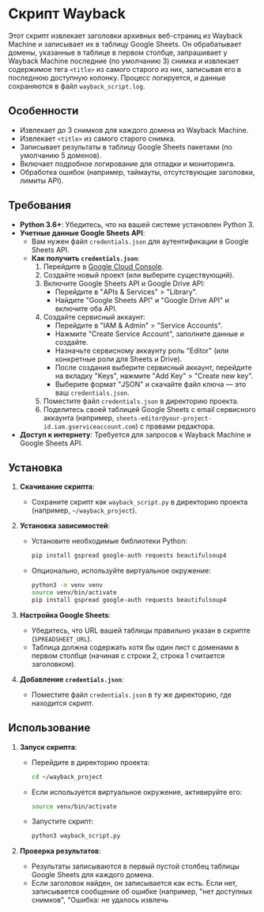 # Скрипт Wayback

Этот скрипт извлекает заголовки архивных веб-страниц из Wayback Machine и записывает их в таблицу Google Sheets. Он обрабатывает домены, указанные в таблице в первом столбце, запрашивает у Wayback Machine последние (по умолчанию 3) снимка и извлекает содержимое тега `<title>` из самого старого из них, записывая его в последнюю доступную колонку. Процесс логируется, и данные сохраняются в файл `wayback_script.log`.

## Особенности
- Извлекает до 3 снимков для каждого домена из Wayback Machine.
- Извлекает `<title>` из самого старого снимка.
- Записывает результаты в таблицу Google Sheets пакетами (по умолчанию 5 доменов).
- Включает подробное логирование для отладки и мониторинга.
- Обработка ошибок (например, таймауты, отсутствующие заголовки, лимиты API).

## Требования
- **Python 3.6+**: Убедитесь, что на вашей системе установлен Python 3.
- **Учетные данные Google Sheets API**:
  - Вам нужен файл `credentials.json` для аутентификации в Google Sheets API.
  - **Как получить `credentials.json`**:
    1. Перейдите в [Google Cloud Console](https://console.cloud.google.com/).
    2. Создайте новый проект (или выберите существующий).
    3. Включите Google Sheets API и Google Drive API:
       - Перейдите в "APIs & Services" > "Library".
       - Найдите "Google Sheets API" и "Google Drive API" и включите оба API.
    4. Создайте сервисный аккаунт:
       - Перейдите в "IAM & Admin" > "Service Accounts".
       - Нажмите "Create Service Account", заполните данные и создайте.
       - Назначьте сервисному аккаунту роль "Editor" (или конкретные роли для Sheets и Drive).
       - После создания выберите сервисный аккаунт, перейдите на вкладку "Keys", нажмите "Add Key" > "Create new key".
       - Выберите формат "JSON" и скачайте файл ключа — это ваш `credentials.json`.
    5. Поместите файл `credentials.json` в директорию проекта.
    6. Поделитесь своей таблицей Google Sheets с email сервисного аккаунта (например, `sheets-editor@your-project-id.iam.gserviceaccount.com`) с правами редактора.
- **Доступ к интернету**: Требуется для запросов к Wayback Machine и Google Sheets API.

## Установка
1. **Скачивание скрипта**:
   - Сохраните скрипт как `wayback_script.py` в директорию проекта (например, `~/wayback_project`).

2. **Установка зависимостей**:
   - Установите необходимые библиотеки Python:
     ```bash
     pip install gspread google-auth requests beautifulsoup4
     ```
   - Опционально, используйте виртуальное окружение:
     ```bash
     python3 -m venv venv
     source venv/bin/activate
     pip install gspread google-auth requests beautifulsoup4
     ```

3. **Настройка Google Sheets**:
   - Убедитесь, что URL вашей таблицы правильно указан в скрипте (`SPREADSHEET_URL`).
   - Таблица должна содержать хотя бы один лист с доменами в первом столбце (начиная с строки 2, строка 1 считается заголовком).

4. **Добавление `credentials.json`**:
   - Поместите файл `credentials.json` в ту же директорию, где находится скрипт.

## Использование
1. **Запуск скрипта**:
   - Перейдите в директорию проекта:
     ```bash
     cd ~/wayback_project
     ```
   - Если используется виртуальное окружение, активируйте его:
     ```bash
     source venv/bin/activate
     ```
   - Запустите скрипт:
     ```bash
     python3 wayback_script.py
     ```

2. **Проверка результатов**:
   - Результаты записываются в первый пустой столбец таблицы Google Sheets для каждого домена.
   - Если заголовок найден, он записывается как есть. Если нет, записывается сообщение об ошибке (например, "нет доступных снимков", "Ошибка: не удалось извлечь <title>" или "N/A").

3. **Просмотр логов**:
   - Логи сохраняются в файл `wayback_script.log` в директории проекта.
   - Проверьте этот файл для получения подробной информации о выполнении скрипта, включая ошибки и предупреждения.

## Запуск на сервере
1. **Подключение к серверу**:
   - Используйте SSH для подключения:
     ```bash
     ssh username@server_ip
     ```

2. **Настройка окружения**:
   - Установите Python и зависимости (см. раздел Установка выше).
   - Загрузите скрипт и `credentials.json` на сервер:
     ```bash
     scp wayback_script.py credentials.json username@server_ip:~/wayback_project/
     ```

3. **Запуск скрипта**:
   - Следуйте тем же шагам, что в разделе Использование.
   - Для фонового запуска:
     ```bash
     nohup python3 wayback_script.py &
     ```

4. **Автоматизация с помощью Cron** (опционально):
   - Настройте запуск скрипта ежедневно в 8 утра:
     ```bash
     crontab -e
     ```
     Добавьте следующую строку:
     ```bash
     0 8 * * * /bin/bash -c 'cd ~/wayback_project && source venv/bin/activate && python3 wayback_script.py >> ~/wayback_project/cron.log 2>&1'
     ```

## Устранение неполадок
- **"Permission Denied" для Google Sheets**:
  - Убедитесь, что email сервисного аккаунта имеет права редактора для таблицы.
- **"HTTPSConnectionPool... Read timed out"**:
  - Увеличьте `REQUEST_TIMEOUT` или `WAYBACK_REQUEST_DELAY` в скрипте.
  - Проверьте ваше интернет-соединение.
- **"Quota Exceeded" (ошибка Google Sheets API 429)**:
  - Скрипт автоматически ждёт 60 секунд и повторяет попытку.
  - Увеличьте `SHEETS_REQUEST_DELAY` или уменьшите `BATCH_SIZE`, чтобы снизить частоту запросов.
- **Проблемы с кодировкой лог-файла**:
  - Скрипт использует кодировку UTF-8. Убедитесь, что ваш текстовый редактор использует UTF-8 при просмотре `wayback_script.log`.

## Ограничения
- **Квоты Google Sheets API**:
  - Бесплатный тариф: ~60 запросов в минуту на пользователя.
  - При `BATCH_SIZE = 5` можно безопасно обработать ~200–250 доменов в минуту.
- **Доступ к Wayback Machine**:
  - Скрипт может столкнуться с таймаутами, если Wayback Machine работает медленно или ограничивает ваш IP.
  - Настройте `MAX_RETRIES` и `WAYBACK_REQUEST_DELAY` при необходимости.

## Лицензия
Скрипт предоставляется как есть для личного использования. Модифицируйте и распространяйте по необходимости.